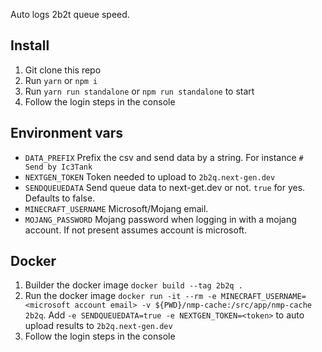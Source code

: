 Auto logs 2b2t queue speed. 

## Install 
1. Git clone this repo
2. Run `yarn` or `npm i`
3. Run `yarn run standalone` or `npm run standalone` to start
4. Follow the login steps in the console

## Environment vars
- `DATA_PREFIX` Prefix the csv and send data by a string. For instance `# Send by Ic3Tank`
- `NEXTGEN_TOKEN` Token needed to upload to `2b2q.next-gen.dev`
- `SENDQUEUEDATA` Send queue data to next-get.dev or not. `true` for yes. Defaults to false.
- `MINECRAFT_USERNAME` Microsoft/Mojang email. 
- `MOJANG_PASSWORD` Mojang password when logging in with a mojang account. If not present assumes account is microsoft.

## Docker
1. Builder the docker image `docker build --tag 2b2q .`
2. Run the docker image `docker run -it --rm -e MINECRAFT_USERNAME=<microsoft account email> -v ${PWD}/nmp-cache:/src/app/nmp-cache 2b2q`. Add `-e SENDQUEUEDATA=true -e NEXTGEN_TOKEN=<token>` to auto upload results to `2b2q.next-gen.dev`
3. Follow the login steps in the console

